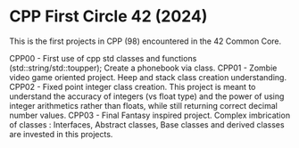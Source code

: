 # CPP First Circle 42 (2024)
This is the first projects in CPP (98) encountered in the 42 Common Core.

CPP00 - First use of cpp std classes and functions (std::string/std::toupper); Create a phonebook via class.
CPP01 - Zombie video game oriented project. Heep and stack class creation understanding.
CPP02 - Fixed point integer class creation. This project is meant to understand the accuracy of integers (vs float type) and the power of using integer arithmetics rather than floats, while still returning correct decimal number values.
CPP03 - Final Fantasy inspired project. Complex imbrication of classes : Interfaces, Abstract classes, Base classes and derived classes are invested in this projects.
